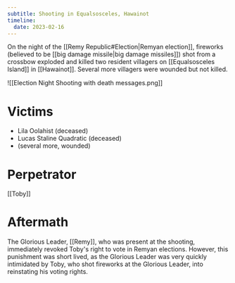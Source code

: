 ```yaml
---
subtitle: Shooting in Equalsosceles, Hawainot
timeline:
  date: 2023-02-16
---
```


On the night of the [[Remy Republic#Election|Remyan election]], fireworks (believed to be [[big damage missile|big damage missiles]]) shot from a crossbow exploded and killed two resident villagers on [[Equalsosceles Island]] in [[Hawainot]]. Several more villagers were wounded but not killed.

![[Election Night Shooting with death messages.png]]

# Victims
- Lila Oolahist (deceased)
- Lucas Staline Quadratic (deceased)
- (several more, wounded)

# Perpetrator
[[Toby]]

# Aftermath
The Glorious Leader, [[Remy]], who was present at the shooting, immediately revoked Toby's right to vote in Remyan elections. However, this punishment was short lived, as the Glorious Leader was very quickly intimidated by Toby, who shot fireworks at the Glorious Leader, into reinstating his voting rights.